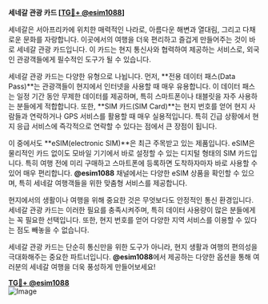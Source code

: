 **세네갈 관광 카드 [[TG💪+ @esim1088](https://t.me/s/esim1088)]**

세네갈은 서아프리카에 위치한 매력적인 나라로, 아름다운 해변과 열대림, 그리고 다채로운 문화를 자랑합니다. 이곳에서의 여행을 더욱 편리하고 즐겁게 만들어주는 것이 바로 세네갈 관광 카드입니다. 이 카드는 현지 통신사와 협력하여 제공하는 서비스로, 외국인 관광객들에게 필수적인 도구가 될 수 있습니다.

세네갈 관광 카드는 다양한 유형으로 나뉩니다. 먼저, **전용 데이터 패스(Data Pass)**는 관광객들이 현지에서 인터넷을 사용할 때 매우 유용합니다. 이 데이터 패스는 일정 기간 동안 무제한 데이터를 제공하며, 특히 스마트폰이나 태블릿을 자주 사용하는 분들에게 적합합니다. 또한, **SIM 카드(SIM Card)**는 현지 번호를 얻어 현지 사람들과 연락하거나 GPS 서비스를 활용할 때 매우 실용적입니다. 특히 긴급 상황에서 현지 응급 서비스에 즉각적으로 연락할 수 있다는 점에서 큰 장점이 됩니다.

이 중에서도 **eSIM(electronic SIM)**은 최근 주목받고 있는 제품입니다. eSIM은 물리적인 카드 없이도 모바일 기기에서 바로 설정할 수 있는 디지털 형태의 SIM 카드입니다. 특히 여행 전에 미리 구매하고 스마트폰에 등록하면 도착하자마자 바로 사용할 수 있어 매우 편리합니다. **@esim1088** 채널에서는 다양한 eSIM 상품을 확인할 수 있으며, 특히 세네갈 여행객들을 위한 맞춤형 서비스를 제공합니다.

현지에서의 생활이나 여행을 위해 중요한 것은 무엇보다도 안정적인 통신 환경입니다. 세네갈 관광 카드는 이러한 필요를 충족시켜주며, 특히 데이터 사용량이 많은 분들에게는 꼭 필요한 선택입니다. 또한, 현지 번호를 얻어 다양한 지역 서비스를 이용할 수 있다는 점도 빼놓을 수 없습니다.

세네갈 관광 카드는 단순히 통신만을 위한 도구가 아니라, 현지 생활과 여행의 편의성을 극대화해주는 중요한 파트너입니다. **@esim1088**에서 제공하는 다양한 옵션을 통해 여러분의 세네갈 여행을 더욱 풍성하게 만들어보세요!

**[TG💪+ @esim1088](https://t.me/s/esim1088)**  
![Image](https://i.postimg.cc/Y0z9fWf4/image.png)